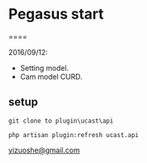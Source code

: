
# Pegasus start
====

2016/09/12:
* Setting model.
* Cam model CURD.

## setup
	
	git clone to plugin\ucast\api

	php artisan plugin:refresh ucast.api


yizuoshe@gmail.com
